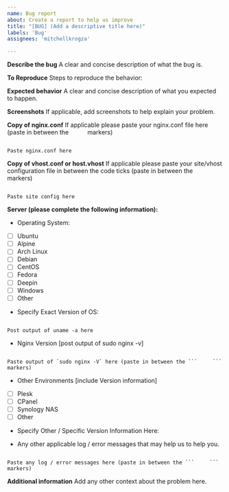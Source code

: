 ```yaml
---
name: Bug report
about: Create a report to help us improve
title: "[BUG] (Add a descriptive title here)"
labels: 'Bug'
assignees: 'mitchellkrogza'

---
```


**Describe the bug**
A clear and concise description of what the bug is.

**To Reproduce**
Steps to reproduce the behavior:

**Expected behavior**
A clear and concise description of what you expected to happen.

**Screenshots**
If applicable, add screenshots to help explain your problem.

**Copy of nginx.conf**
If applicable please paste your nginx.conf file here
(paste in between the ```     ``` markers)

```

Paste nginx.conf here

```

**Copy of vhost.conf or host.vhost**
If applicable please paste your site/vhost configuration file in between the code ticks
(paste in between the ```     ``` markers)

```

Paste site config here

```

**Server (please complete the following information):**
 
 - Operating System: 
 - [ ] Ubuntu
 - [ ] Alpine
 - [ ] Arch Linux
 - [ ] Debian
 - [ ] CentOS
 - [ ] Fedora
 - [ ] Deepin
 - [ ] Windows
 - [ ] Other

- Specify Exact Version of OS: 

```

Post output of uname -a here

```

 
 - Nginx Version [post output of sudo nginx -v]

```

Paste output of `sudo nginx -V` here (paste in between the ```     ``` markers)

```

 - Other Environments [include Version information]
 - [ ] Plesk
 - [ ] CPanel
 - [ ] Synology NAS
 - [ ] Other
 - Specify Other / Specific Version Information Here: 

 - Any other applicable log / error messages that may help us to help you.

```

Paste any log / error messages here (paste in between the ```     ``` markers)

```

**Additional information**
Add any other context about the problem here.
